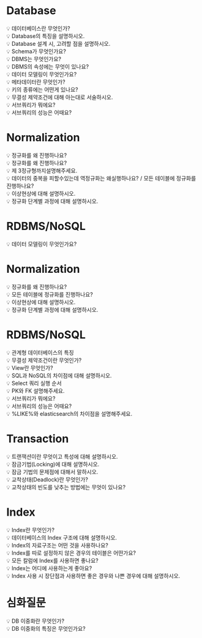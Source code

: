 # Database    
💡 데이터베이스란 무엇인가?     
💡 Database의 특징을 설명하시오.     
💡 Database 설계 시, 고려할 점을 설명하시오.     
💡 Schema가 무엇인가요?     
💡 DBMS는 무엇인가요?     
💡 DBMS의 속성에는 무엇이 있나요?    
💡 데이터 모델링이 무엇인가요?    
💡 메타데이터란 무엇인가?    
💡 키의 종류에는 어떤게 있나요?    
💡 무결성 제약조건에 대해 아는대로 서술하시오.     
💡 서브쿼리가 뭐에요?    
💡 서브쿼리의 성능은 어때요?    
# Normalization     
💡 정규화를 왜 진행하나요?    
💡 정규화를 왜 진행하나요?     
💡 제 3정규형까지설명해주세요.    
💡 데이터의 중복을 피할수있는데 역정규화는 왜실행하나요? / 모든 테이블에 정규화를 진행하나요?    
💡 이상현상에 대해 설명하시오.    
💡 정규화 단계별 과정에 대해 설명하시오.     
# RDBMS/NoSQL
💡 데이터 모델링이 무엇인가요?     
# Normalization    
💡 정규화를 왜 진행하나요?     
💡 모든 테이블에 정규화를 진행하나요?    
💡 이상현상에 대해 설명하시오.    
💡 정규화 단계별 과정에 대해 설명하시오.    
# RDBMS/NoSQL     
💡 관계형 데이터베이스의 특징    
💡 무결성 제약조건이란 무엇인가?     
💡 View란 무엇인가?    
💡 SQL과 NoSQL의 차이점에 대해 설명하시오.    
💡 Select 쿼리 실행 순서    
💡 PK와 FK 설명해주세요.   
💡 서브쿼리가 뭐에요?       
💡 서브쿼리의 성능은 어때요?    
💡 %LIKE%와 elasticsearch의 차이점을 설명해주세요.    
# Transaction   
💡 트랜잭션이란 무엇이고 특성에 대해 설명하시오.     
💡 잠금기법(Locking)에 대해 설명하시오.    
💡 잠금 기법의 문제점에 대해서 말하시오.    
💡 교착상태(Deadlock)란 무엇인가?    
💡 교착상태의 빈도를 낮추는 방법에는 무엇이 있나요?     
# Index  
💡 Index란 무엇인가?     
💡 데이터베이스의 Index 구조에 대해 설명하시오.    
💡 Index의 자료구조는 어떤 것을 사용하나요?     
💡 Index를 따로 설정하지 않은 경우의 테이블은 어떤가요?    
💡 모든 칼럼에 Index를 사용하면 좋나요?       
💡 Index는 어디에 사용하는게 좋아요?      
💡 Index 사용 시 장단점과 사용하면 좋은 경우와 나쁜 경우에 대해 설명하시오.    
# 심화질문  
💡 DB 이중화란 무엇인가?    
💡 DB 이중화의 특징은 무엇인가요?      
